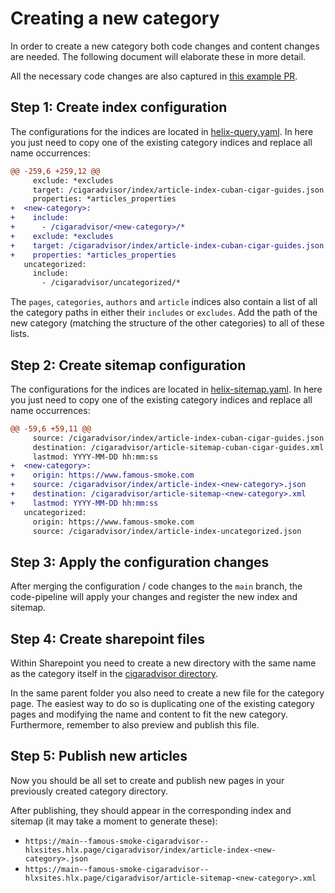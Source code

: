 # Creating a new category

In order to create a new category both code changes and content changes are needed. The following document will elaborate these in more detail.

All the necessary code changes are also captured in [this example PR](https://github.com/hlxsites/famous-smoke-cigaradvisor/pull/288). 

## Step 1: Create index configuration

The configurations for the indices are located in [helix-query.yaml](../../helix-query.yaml).
In here you just need to copy one of the existing category indices and replace all name occurrences:

```diff
@@ -259,6 +259,12 @@
     exclude: *excludes
     target: /cigaradvisor/index/article-index-cuban-cigar-guides.json
     properties: *articles_properties
+  <new-category>:
+    include:
+      - /cigaradvisor/<new-category>/*
+    exclude: *excludes
+    target: /cigaradvisor/index/article-index-cuban-cigar-guides.json
+    properties: *articles_properties
   uncategorized:
     include:
       - /cigaradvisor/uncategorized/*
```

The `pages`, `categories`, `authors` and `article` indices also contain a list of all the category paths in either their `includes` or `excludes`. Add the path of the new category (matching the structure of the other categories) to all of these lists.

## Step 2: Create sitemap configuration

The configurations for the indices are located in [helix-sitemap.yaml](../../helix-sitemap.yaml).
In here you just need to copy one of the existing category indices and replace all name occurrences:

```diff
@@ -59,6 +59,11 @@
     source: /cigaradvisor/index/article-index-cuban-cigar-guides.json
     destination: /cigaradvisor/article-sitemap-cuban-cigar-guides.xml
     lastmod: YYYY-MM-DD hh:mm:ss
+  <new-category>:
+    origin: https://www.famous-smoke.com
+    source: /cigaradvisor/index/article-index-<new-category>.json
+    destination: /cigaradvisor/article-sitemap-<new-category>.xml
+    lastmod: YYYY-MM-DD hh:mm:ss
   uncategorized:
     origin: https://www.famous-smoke.com
     source: /cigaradvisor/index/article-index-uncategorized.json

```

## Step 3: Apply the configuration changes

After merging the configuration / code changes to the `main` branch, the code-pipeline will apply your changes and register the new index and sitemap.

## Step 4: Create sharepoint files

Within Sharepoint you need to create a new directory with the same name as the category itself in the [cigaradvisor directory](https://famoussmokeshop.sharepoint.com/:f:/r/sites/AEM/webroot/www/cigaradvisor/cigaradvisor?csf=1&web=1&e=itmkNa).

In the same parent folder you also need to create a new file for the category page. The easiest way to do so is duplicating one of the existing category pages and modifying the name and content to fit the new category. Furthermore, remember to also preview and publish this file.

## Step 5: Publish new articles

Now you should be all set to create and publish new pages in your previously created category directory.

After publishing, they should appear in the corresponding index and sitemap (it may take a moment to generate these):

- `https://main--famous-smoke-cigaradvisor--hlxsites.hlx.page/cigaradvisor/index/article-index-<new-category>.json`
- `https://main--famous-smoke-cigaradvisor--hlxsites.hlx.page/cigaradvisor/article-sitemap-<new-category>.xml`
